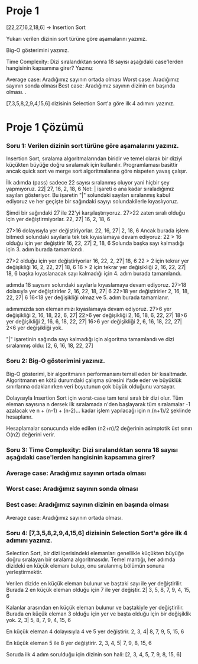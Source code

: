 # Proje 1
[22,27,16,2,18,6] -> Insertion Sort

Yukarı verilen dizinin sort türüne göre aşamalarını yazınız.

Big-O gösterimini yazınız.

Time Complexity: Dizi sıralandıktan sonra 18 sayısı aşağıdaki case'lerden hangisinin kapsamına girer? Yazınız

Average case: Aradığımız sayının ortada olması
Worst case: Aradığımız sayının sonda olması
Best case: Aradığımız sayının dizinin en başında olması.
.



[7,3,5,8,2,9,4,15,6] dizisinin Selection Sort'a göre ilk 4 adımını yazınız.


# Proje 1 Çözümü
### Soru 1: Verilen dizinin sort türüne göre aşamalarını yazınız.
Insertion Sort, sıralama algoritmalarından biridir ve temel olarak bir diziyi küçükten büyüğe doğru sıralamak için kullanılır. Programlaması basittir ancak quick sort ve merge sort algoritmalarına göre nispeten yavaş çalışır.

İlk adımda (pass) sadece 22 sayısı sıralanmış oluyor yani hiçbir şey yapmıyoruz.
22| 27, 16, 2, 18, 6
Not: | işareti o ana kadar sıraladığımız sayıları gösteriyor. Bu işaretin "|" solundaki sayıları sıralanmış kabul ediyoruz ve her geçişte bir sağındaki sayıyı solundakilerle kıyaslıyoruz.

Şimdi bir sağındaki 27 ile 22'yi karşılaştırıyoruz. 27>22 zaten sıralı olduğu için yer değiştirmiyorlar.
22, 27| 16, 2, 18, 6

27>16 dolayısıyla yer değiştiriyorlar.
22, 16, 27| 2, 18, 6
Ancak burada işlem bitmedi solundaki sayılarla tek tek kıyaslamaya devam ediyoruz:
22 > 16 olduğu için yer değiştirir
16, 22, 27| 2, 18, 6
Solunda başka sayı kalmadığı için 3. adım burada tamamlandı.

27>2 olduğu için yer değiştiriyorlar
16, 22, 2, 27| 18, 6
22 > 2 için tekrar yer değişikliği
16, 2, 22, 27| 18, 6
16 > 2 için tekrar yer değişikliği
2, 16, 22, 27| 18, 6
başka kıyaslanacak sayı kalmadığı için 4. adım burada tamamlandı.

adımda 18 sayısını solundaki sayılarla kıyaslamaya devam ediyoruz.
27>18 dolasıyla yer değiştirirler
2, 16, 22, 18, 27| 6
22>18 yer değiştirirler
2, 16, 18, 22, 27| 6
16<18 yer değişikliği olmaz ve 5. adım burada tamamlanır.

adımımızda son elemanımızı kıyaslamaya devam ediyoruz.
27>6 yer değişikliği
2, 16, 18, 22, 6, 27|
22>6 yer değişikliği
2, 16, 18, 6, 22, 27|
18>6 yer değişikliği
2, 16, 6, 18, 22, 27|
16>6 yer değişikliği
2, 6, 16, 18, 22, 27|
2<6 yer değişikliği yok.

"|" işaretinin sağında sayı kalmadığı için algoritma tamamlandı ve dizi sıralanmış oldu:
[2, 6, 16, 18, 22, 27]

### Soru 2: Big-O gösterimini yazınız.
Big-O gösterimi, bir algoritmanın performansını temsil eden bir kısaltmadır. Algoritmanın en kötü durumdaki çalışma süresini ifade eder ve büyüklük sınırlarına odaklanırken veri boyutunun çok büyük olduğunu varsayar.

Dolayısıyla Insertion Sort için worst-case tam tersi sıralı bir dizi olur. Tüm eleman sayısına n dersek ilk sıralamada n'den başlayarak tüm sıralamalar -1 azalacak ve n + (n-1) + (n-2)... kadar işlem yapılacağı için n.(n+1)/2 şeklinde hesaplanır.

Hesaplamalar sonucunda elde edilen (n2+n)/2 değerinin asimptotik üst sınırı O(n2) değerini verir.

### Soru 3: Time Complexity: Dizi sıralandıktan sonra 18 sayısı aşağıdaki case'lerden hangisinin kapsamına girer?
### Average case: Aradığımız sayının ortada olması
### Worst case: Aradığımız sayının sonda olması
### Best case: Aradığımız sayının dizinin en başında olması


Average case: Aradığımız sayının ortada olması.

### Soru 4: [7,3,5,8,2,9,4,15,6] dizisinin Selection Sort'a göre ilk 4 adımını yazınız.

Selection Sort, bir dizi içerisindeki elemanları genellikle küçükten büyüğe doğru sıralayan bir sıralama algoritmasıdır. Temel mantığı, her adımda dizideki en küçük elemanı bulup, onu sıralanmış bölümün sonuna yerleştirmektir.

Verilen dizide en küçük eleman bulunur ve baştaki sayı ile yer değiştirilir. Burada 2 en küçük eleman olduğu için 7 ile yer değiştir.
2| 3, 5, 8, 7, 9, 4, 15, 6

Kalanlar arasından en küçük eleman bulunur ve baştakiyle yer değiştirilir. Burada en küçük eleman 3 olduğu için yer ve başta olduğu için bir değişiklik yok.
2, 3| 5, 8, 7, 9, 4, 15, 6

En küçük eleman 4 dolayısıyla 4 ve 5 yer değiştirir.
2, 3, 4| 8, 7, 9, 5, 15, 6

En küçük eleman 5 ile 8 yer değiştirir.
2, 3, 4, 5| 7, 9, 8, 15, 6

Soruda ilk 4 adım sorulduğu için dizinin son hali:
[2, 3, 4, 5, 7, 9, 8, 15, 6]
